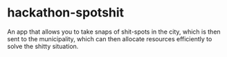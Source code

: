 # hackathon-spotshit
An app that allows you to take snaps of shit-spots in the city, which is then sent to the municipality, which can then allocate resources efficiently to solve the shitty situation.

